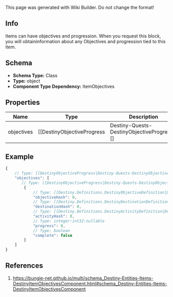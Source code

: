 <span class="wiki-builder">This page was generated with Wiki Builder. Do not change the format!</span>

## Info
Items can have objectives and progression.  When you request this block, you will obtaininformation about any Objectives and progression tied to this item.

## Schema
* **Schema Type:** Class
* **Type:** object
* **Component Type Dependency:** ItemObjectives

## Properties
Name | Type | Description
---- | ---- | -----------
objectives | [[DestinyObjectiveProgress|Destiny-Quests-DestinyObjectiveProgress]][] | If the item has a hard association with objectives, your progress on themwill be defined here. Objectives are our standard way to describe a series of tasks that have to be completed for a reward.

## Example
```javascript
{
    // Type: [[DestinyObjectiveProgress|Destiny-Quests-DestinyObjectiveProgress]][]
    "objectives": [
       // Type: [[DestinyObjectiveProgress|Destiny-Quests-DestinyObjectiveProgress]]
        {
            // Type: [[Destiny.Definitions.DestinyObjectiveDefinition|Destiny-Definitions-DestinyObjectiveDefinition]]:integer:uint32
            "objectiveHash": 0,
            // Type: [[Destiny.Definitions.DestinyDestinationDefinition|Destiny-Definitions-DestinyDestinationDefinition]]:integer:uint32:nullable
            "destinationHash": 0,
            // Type: [[Destiny.Definitions.DestinyActivityDefinition|Destiny-Definitions-DestinyActivityDefinition]]:integer:uint32:nullable
            "activityHash": 0,
            // Type: integer:int32:nullable
            "progress": 0,
            // Type: boolean
            "complete": false
        }
    ]
}

```

## References
1. https://bungie-net.github.io/multi/schema_Destiny-Entities-Items-DestinyItemObjectivesComponent.html#schema_Destiny-Entities-Items-DestinyItemObjectivesComponent
